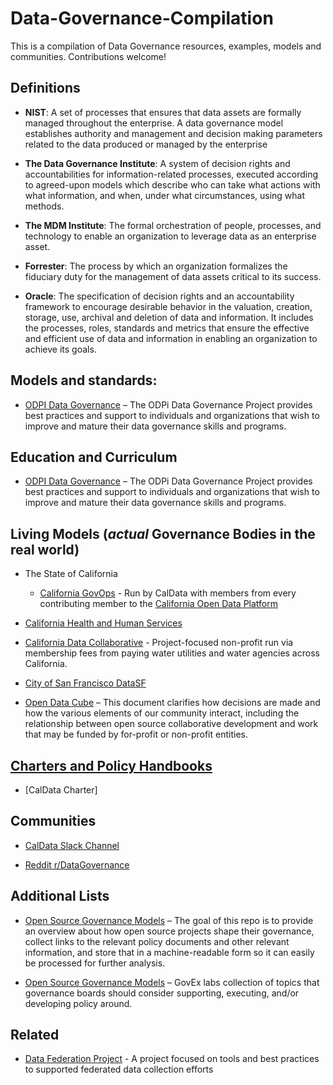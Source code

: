 # Data-Governance-Compilation
This is a compilation of Data Governance resources, examples, models and communities.  Contributions welcome!

<!-- lists-start -->

## Definitions
* **NIST**: A set of processes that ensures that data assets are formally managed throughout the enterprise. A data governance model establishes authority and management and decision making parameters related to the data produced or managed by the enterprise

* **The Data Governance Institute**: A system of decision rights and accountabilities for information-related processes, executed according to agreed-upon models which describe who can take what actions with what information, and when, under what circumstances, using what methods.

* **The MDM Institute**: The formal orchestration of people, processes, and technology to enable an organization to leverage data as an enterprise asset.

* **Forrester**: The process by which an organization formalizes the fiduciary duty for the management of data assets critical to its success.

* **Oracle**: The specification of decision rights and an accountability framework to encourage desirable behavior in the valuation, creation, storage, use, archival and deletion of data and information. It includes the processes, roles, standards and metrics that ensure the effective and efficient use of data and information in enabling an organization to achieve its goals.



## Models and standards:

* [ODPI Data Governance](https://github.com/odpi/data-governance) – The ODPi Data Governance Project provides best practices and support to individuals and organizations that wish to improve and mature their data governance skills and programs.


## Education and Curriculum

* [ODPI Data Governance](https://github.com/odpi/data-governance) – The ODPi Data Governance Project provides best practices and support to individuals and organizations that wish to improve and mature their data governance skills and programs.

## Living Models (*actual* Governance Bodies in the real world)

* The State of California
  * [California GovOps](https://handbook.data.ca.gov/governance/) - Run by CalData with members from every contributing member to the [California Open Data Platform](https://data.ca.gov/)

 * [California Health and Human Services](https://chhsdata.github.io/opendatahandbook/governance/)
 
 * [California Data Collaborative](http://californiadatacollaborative.org/steering-committee/) - Project-focused non-profit run via membership fees from paying water utilities and water agencies across California.
 
* [City of San Francisco DataSF](https://docs.google.com/document/d/1Rv5uEFlhAikted1CItjsmtbZhTPthTl0YcEDkNScdgI/edit#heading=h.isz0wa5dc802)

* [Open Data Cube](https://github.com/opendatacube/governance) – This document clarifies how decisions are made and how the various elements of our community interact, including the relationship between open source collaborative development and work that may be funded by for-profit or non-profit entities.

## [Charters and Policy Handbooks](https://github.com/SuperNerb/Data-Governance-Compilation/tree/master/Library/Policy%20Handbooks/City%20Examples)

* [CalData Charter]

## Communities

* [CalData Slack Channel](https://caldata.slack.com/join/shared_invite/enQtMzQzMjE2MjgzNDA4LWNlYzVhNjQxMWYxMGVmZWFjODI4YzFhOGJhOTEyMjNiMjFiOWEzYTgyMmQxZGRjMzg4NjBjYTViNWYzNzc2ODc)

* [Reddit r/DataGovernance](https://www.reddit.com/r/datagovernance/)

## Additional Lists
* [Open Source Governance Models](https://github.com/cornelius/open-source-governance) – The goal of this repo is to provide an overview about how open source projects shape their governance, collect links to the relevant policy documents and other relevant information, and store that in a machine-readable form so it can easily be processed for further analysis.

* [Open Source Governance Models](http://labs.centerforgov.org/data-governance/board/) – GovEx labs collection of topics that governance boards should consider supporting, executing, and/or developing policy around.


## Related

* [Data Federation Project](https://github.com/18F/data-federation-project) - A project focused on tools and best practices to supported federated data collection efforts

